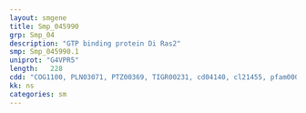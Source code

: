 ```yaml
---
layout: smgene
title: Smp_045990
grp: Smp_04
description: "GTP binding protein Di Ras2"
smp: Smp_045990.1
uniprot: "G4VPR5"
length:   228
cdd: "COG1100, PLN03071, PTZ00369, TIGR00231, cd04140, cl21455, pfam00071, pfam08477, smart00010, smart00176"
kk: ns
categories: sm
---
```

